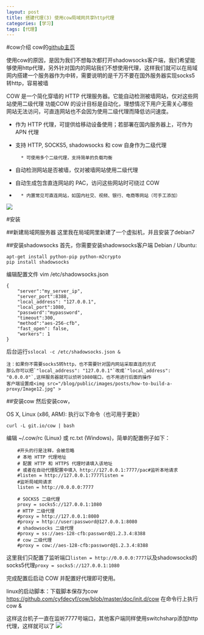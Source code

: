 ```yaml
---
layout: post
title: 搭建代理(3) 使用cow局域网共享http代理
categories: [学习]
tags: [代理]
---
```



#cow介绍
cow的[github主页]( https://github.com/cyfdecyf/cow)

使用cow的原因，是因为我们不想每次都打开shadowsocks客户端，我们希望能够使用http代理，另外针对国内的网站我们不想使用代理，这样我们就可以在局域网内搭建一个服务器作为中转，需要说明的是千万不要在国外服务器实现socks5转http，容易被墙


COW 是一个简化穿墙的 HTTP 代理服务器。它能自动检测被墙网站，仅对这些网站使用二级代理
功能COW 的设计目标是自动化，理想情况下用户无需关心哪些网站无法访问，可直连网站也不会因为使用二级代理而降低访问速度。

*	 作为 HTTP 代理，可提供给移动设备使用；若部署在国内服务器上，可作为 APN 代理
* 支持 HTTP, SOCKS5, shadowsocks 和 cow 自身作为二级代理

		* 可使用多个二级代理，支持简单的负载均衡

* 自动检测网站是否被墙，仅对被墙网站使用二级代理
* 自动生成包含直连网站的 PAC，访问这些网站时可绕过 COW
* 
		* 内置常见可直连网站，如国内社交、视频、银行、电商等网站（可手工添加）

<img src="/blog/public/images/posts/how-to-build-a-proxy/Image12.png" >

#安装

##新建局域网服务器
这里我在局域网里新建了一个虚拟机，并且安装了debian7

##安装shadowsocks
首先，你需要安装shadowsocks客户端
Debian / Ubuntu:

	apt-get install python-pip python-m2crypto
	pip install shadowsocks

编辑配置文件 vim /etc/shadowsocks.json

	{
	    "server":"my_server_ip",
	    "server_port":8388,
	    "local_address": "127.0.0.1",
	    "local_port":1080,
	    "password":"mypassword",
	    "timeout":300,
	    "method":"aes-256-cfb",
	    "fast_open": false,
	    "workers": 1
	}


后台运行`sslocal -c /etc/shadowsocks.json &`

	注：如果你不需要socks5转http，也不需要针对国内网站采取直连的方式
	那么你可以把`"local_address": "127.0.0.1"`改成`"local_address": "0.0.0.0"`,这样服务器就可以侦听1080端口，也不用进行后面的操作
	客户端设置成<img src="/blog/public/images/posts/how-to-build-a-proxy/Image12.jpg" >

##安装cow
然后安装cow，

OS X, Linux (x86, ARM): 执行以下命令（也可用于更新）

`curl -L git.io/cow | bash`


编辑 ~/.cow/rc (Linux) 或 rc.txt (Windows)，简单的配置例子如下：

		#开头的行是注释，会被忽略
		# 本地 HTTP 代理地址
		# 配置 HTTP 和 HTTPS 代理时请填入该地址
		# 或者在自动代理配置中填入 http://127.0.0.1:7777/pac#监听本地请求
		#listen = http://127.0.0.1:7777listen =
		#监听局域网请求
		listen = http://0.0.0.0:7777
		
		# SOCKS5 二级代理
		proxy = socks5://127.0.0.1:1080
		# HTTP 二级代理
		#proxy = http://127.0.0.1:8080
		#proxy = http://user:password@127.0.0.1:8080
		# shadowsocks 二级代理
		#proxy = ss://aes-128-cfb:password@1.2.3.4:8388
		# cow 二级代理
	    #proxy = cow://aes-128-cfb:password@1.2.3.4:8388

这里我们只配置了监听端口`listen = http://0.0.0.0:7777`以及shadowsocks的socks5代理`proxy = socks5://127.0.0.1:1080`

完成配置后启动 COW 并配置好代理即可使用。

linux的启动脚本：下载脚本保存为cow https://github.com/cyfdecyf/cow/blob/master/doc/init.d/cow
在命令行上执行 cow &

这样这台机子一直在监听7777号端口，其他客户端同样使用switchsharp添加http代理，这样就可以了
<img src="/blog/public/images/posts/how-to-build-a-proxy/Image13.png" >


